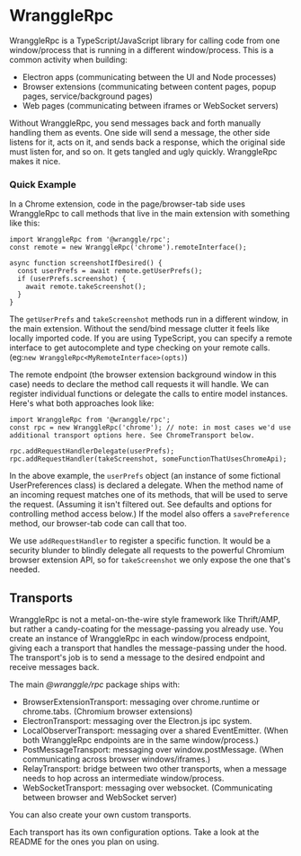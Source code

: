 # WranggleRpc

WranggleRpc is a TypeScript/JavaScript library for calling code from one window/process that is running in a 
 different window/process. This is a common activity when building: 

* Electron apps (communicating between the UI and Node processes)
* Browser extensions (communicating between content pages, popup pages, service/background pages)
* Web pages (communicating between iframes or WebSocket servers)  
 
Without WranggleRpc, you send messages back and forth manually handling them as events. One side will send 
 a message, the other side listens for it, acts on it, and sends back a response, which the original side must listen for, and 
 so on. It gets tangled and ugly quickly. WranggleRpc makes it nice. 


### Quick Example

In a Chrome extension, code in the page/browser-tab side uses WranggleRpc to call methods that live in the main extension 
 with something like this:    
 
```
import WranggleRpc from '@wranggle/rpc';
const remote = new WranggleRpc('chrome').remoteInterface();

async function screenshotIfDesired() {
  const userPrefs = await remote.getUserPrefs();  
  if (userPrefs.screenshot) {
    await remote.takeScreenshot();
  } 
} 
``` 

The `getUserPrefs` and `takeScreenshot` methods run in a different window, in the main extension. Without the send/bind message 
 clutter it feels like locally imported code. 
If you are using TypeScript, you can specify a remote interface to get autocomplete and type checking on your 
 remote calls. (eg:`new WranggleRpc<MyRemoteInterface>(opts)`)  

The remote endpoint (the browser extension background window in this case) needs to declare the method call requests it 
 will handle. We can register individual functions or delegate the calls to entire model instances. Here's what both approaches 
 look like:  
 
```
import WranggleRpc from '@wranggle/rpc';
const rpc = new WranggleRpc('chrome'); // note: in most cases we'd use additional transport options here. See ChromeTransport below. 

rpc.addRequestHandlerDelegate(userPrefs);    
rpc.addRequestHandler(takeScreenshot, someFunctionThatUsesChromeApi);
```  

In the above example, the `userPrefs` object (an instance of some fictional UserPreferences class) is declared a delegate. When
 the method name of an incoming request matches one of its methods, that will be used to serve the request. (Assuming it 
 isn't filtered out. See defaults and options for controlling method access below.) If the model also offers a `savePreference`
 method, our browser-tab code can call that too.  

We use `addRequestHandler` to register a specific function. It would be a security blunder to blindly delegate all requests 
 to the powerful Chromium browser extension API, so for `takeScreenshot` we only expose the one that's needed. 
      
  
## Transports

WranggleRpc is not a metal-on-the-wire style framework like Thrift/AMP, but rather a candy-coating for the message-passing
 you already use. 
You create an instance of WranggleRpc in each window/process endpoint, giving each a transport that handles the message-passing 
 under the hood. The transport's job is to send a message to the desired endpoint and receive messages back. 
     
The main _@wranggle/rpc_ package ships with:

* BrowserExtensionTransport: messaging over chrome.runtime or chrome.tabs. (Chromium browser extensions) 
* ElectronTransport: messaging over the Electron.js ipc system.
* LocalObserverTransport: messaging over a shared EventEmitter. (When both WranggleRpc endpoints are in the same window/process.)
* PostMessageTransport: messaging over window.postMessage. (When communicating across browser windows/iframes.)
* RelayTransport: bridge between two other transports, when a message needs to hop across an intermediate window/process.
* WebSocketTransport: messaging over websocket. (Communicating between browser and WebSocket server) 
        
You can also create your own custom transports. 

Each transport has its own configuration options. Take a look at the README for the ones you plan on using.

     
   